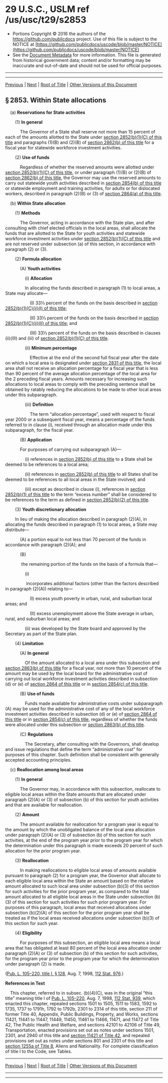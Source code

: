 ---
---

# 29 U.S.C., USLM ref /us/usc/t29/s2853

* Portions Copyright © 2016 the authors of the https://github.com/publicdocs project.
  Use of this file is subject to the NOTICE at [https://github.com/publicdocs/uscode/blob/master/NOTICE](https://github.com/publicdocs/uscode/blob/master/NOTICE)
* See the [Document Metadata](././../../../../../..//README.md) for more information.
  This file is generated from historical government data; content and/or formatting may be inaccurate and out-of-date and should not be used for official purposes.

----------
----------

[Previous](./../../../../../..//us/usc/t29/ch30/schII/ptD/m__us_usc_t29_s2852.md) | [Next](./../../../../../..//us/usc/t29/ch30/schII/ptD/m__us_usc_t29_s2854.md) | [Root of Title](./../../../../../../) | [Other Versions of this Document](https://publicdocs.github.io/go/links?ns=uslm&ref=%2Fus%2Fusc%2Ft29%2Fs2853)

## § 2853. Within State allocations

    (a) __Reservations for State activities__ 

        (1) __In general__ 

            The Governor of a State shall reserve not more than 15 percent of each of the amounts allotted to the State under [section 2852(b)(1)(C) of this title][/us/usc/t29/s2852/b/1/C] and paragraphs (1)(B) and (2)(B) of [section 2862(b) of this title][/us/usc/t29/s2862/b] for a fiscal year for statewide workforce investment activities.

        (2) __Use of funds__ 

            Regardless of whether the reserved amounts were allotted under [section 2852(b)(1)(C) of this title][/us/usc/t29/s2852/b/1/C], or under paragraph (1)(B) or (2)(B) of [section 2862(b) of this title][/us/usc/t29/s2862/b], the Governor may use the reserved amounts to carry out statewide youth activities described in [section 2854(b) of this title][/us/usc/t29/s2854/b] or statewide employment and training activities, for adults or for dislocated workers, described in paragraph (2)(B) or (3) of [section 2864(a) of this title][/us/usc/t29/s2864/a].

    (b) __Within State allocation__ 

        (1) __Methods__ 

            The Governor, acting in accordance with the State plan, and after consulting with chief elected officials in the local areas, shall allocate the funds that are allotted to the State for youth activities and statewide workforce investment activities under [section 2852(b)(1)(C) of this title][/us/usc/t29/s2852/b/1/C] and are not reserved under subsection (a) of this section, in accordance with paragraph (2) or (3).

        (2) __Formula allocation__ 

            (A) __Youth activities__ 

                (i) __Allocation__ 

                In allocating the funds described in paragraph (1) to local areas, a State may allocate—

                    (I) 33⅓ percent of the funds on the basis described in [section 2852(b)(1)(C)(ii)(I) of this title][/us/usc/t29/s2852/b/1/C/ii/I];

                    (II) 33⅓ percent of the funds on the basis described in [section 2852(b)(1)(C)(ii)(II) of this title][/us/usc/t29/s2852/b/1/C/ii/II]; and

                    (III) 33⅓ percent of the funds on the basis described in clauses (ii)(III) and (iii) of [section 2852(b)(1)(C) of this title][/us/usc/t29/s2852/b/1/C].

                (ii) __Minimum percentage__ 

                    Effective at the end of the second full fiscal year after the date on which a local area is designated under [section 2831 of this title][/us/usc/t29/s2831], the local area shall not receive an allocation percentage for a fiscal year that is less than 90 percent of the average allocation percentage of the local area for the 2 preceding fiscal years. Amounts necessary for increasing such allocations to local areas to comply with the preceding sentence shall be obtained by ratably reducing the allocations to be made to other local areas under this subparagraph.

                (iii) __Definition__ 

                    The term “allocation percentage”, used with respect to fiscal year 2000 or a subsequent fiscal year, means a percentage of the funds referred to in clause (i), received through an allocation made under this subparagraph, for the fiscal year.

            (B) __Application__ 

            For purposes of carrying out subparagraph (A)—

                (i) references in [section 2852(b) of this title][/us/usc/t29/s2852/b] to a State shall be deemed to be references to a local area;

                (ii) references in [section 2852(b) of this title][/us/usc/t29/s2852/b] to all States shall be deemed to be references to all local areas in the State involved; and

                (iii) except as described in clause (i), references in [section 2852(b)(1) of this title][/us/usc/t29/s2852/b/1] to the term “excess number” shall be considered to be references to the term as defined in [section 2852(b)(2) of this title][/us/usc/t29/s2852/b/2].

        (3) __Youth discretionary allocation__ 

        In lieu of making the allocation described in paragraph (2)(A), in allocating the funds described in paragraph (1) to local areas, a State may distribute—

            (A) a portion equal to not less than 70 percent of the funds in accordance with paragraph (2)(A); and

            (B)

             the remaining portion of the funds on the basis of a formula that—

                (i)

                 incorporates additional factors (other than the factors described in paragraph (2)(A)) relating to—

                    (I) excess youth poverty in urban, rural, and suburban local areas; and

                    (II) excess unemployment above the State average in urban, rural, and suburban local areas; and

                (ii) was developed by the State board and approved by the Secretary as part of the State plan.

        (4) __Limitation__ 

            (A) __In general__ 

                Of the amount allocated to a local area under this subsection and [section 2863(b) of this title][/us/usc/t29/s2863/b] for a fiscal year, not more than 10 percent of the amount may be used by the local board for the administrative cost of carrying out local workforce investment activities described in subsection (d) or (e) of [section 2864 of this title][/us/usc/t29/s2864] or in [section 2854(c) of this title][/us/usc/t29/s2854/c].

            (B) __Use of funds__ 

                Funds made available for administrative costs under subparagraph (A) may be used for the administrative cost of any of the local workforce investment activities described in subsection (d) or (e) of [section 2864 of this title][/us/usc/t29/s2864] or in [section 2854(c) of this title][/us/usc/t29/s2854/c], regardless of whether the funds were allocated under this subsection or [section 2863(b) of this title][/us/usc/t29/s2863/b].

            (C) __Regulations__ 

                The Secretary, after consulting with the Governors, shall develop and issue regulations that define the term “administrative cost” for purposes of this chapter. Such definition shall be consistent with generally accepted accounting principles.

    (c) __Reallocation among local areas__ 

        (1) __In general__ 

            The Governor may, in accordance with this subsection, reallocate to eligible local areas within the State amounts that are allocated under paragraph (2)(A) or (3) of subsection (b) of this section for youth activities and that are available for reallocation.

        (2) __Amount__ 

            The amount available for reallocation for a program year is equal to the amount by which the unobligated balance of the local area allocation under paragraph (2)(A) or (3) of subsection (b) of this section for such activities, at the end of the program year prior to the program year for which the determination under this paragraph is made exceeds 20 percent of such allocation for the prior program year.

        (3) __Reallocation__ 

            In making reallocations to eligible local areas of amounts available pursuant to paragraph (2) for a program year, the Governor shall allocate to each eligible local area within the State an amount based on the relative amount allocated to such local area under subsection (b)(3) of this section for such activities for the prior program year, as compared to the total amount allocated to all eligible local areas in the State under subsection (b)(3) of this section for such activities for such prior program year. For purposes of this paragraph, local areas that received allocations under subsection (b)(2)(A) of this section for the prior program year shall be treated as if the local areas received allocations under subsection (b)(3) of this section for such year.

        (4) __Eligibility__ 

            For purposes of this subsection, an eligible local area means a local area that has obligated at least 80 percent of the local area allocation under paragraph (2)(A) or (3) of subsection (b) of this section for such activities, for the program year prior to the program year for which the determination under paragraph (2) is made.

([Pub. L. 105–220, title I, § 128][/us/pl/105/220/s128], Aug. 7, 1998, [112 Stat. 976][/us/stat/112/976].)

 __References in Text__ 

    This chapter, referred to in subsec. (b)(4)(C), was in the original “this title” meaning title I of [Pub. L. 105–220][/us/pl/105/220], Aug. 7, 1998, [112 Stat. 939][/us/stat/112/939], which enacted this chapter, repealed sections 1501 to 1505, 1511 to 1583, 1592 to 1735, 1737 to 1791h, 1792 to 1792b, 2301 to 2314 of this title, section 211 of former Title 40, Appendix, Public Buildings, Property, and Works, sections 11421, 11441 to 11447, 11449, 11450, 11461 to 11466, 11471, and 11472 of Title 42, The Public Health and Welfare, and sections 42101 to 42106 of Title 49, Transportation, enacted provisions set out as notes under sections 1501, 2301, and 2940 of this title and [section 11421 of Title 42][/us/usc/t42/s11421], and repealed provisions set out as notes under sections 801 and 2301 of this title and [section 1255a of Title 8][/us/usc/t8/s1255a], Aliens and Nationality. For complete classification of title I to the Code, see Tables.

----------

[Previous](./../../../../../..//us/usc/t29/ch30/schII/ptD/m__us_usc_t29_s2852.md) | [Next](./../../../../../..//us/usc/t29/ch30/schII/ptD/m__us_usc_t29_s2854.md) | [Root of Title](./../../../../../../) | [Other Versions of this Document](https://publicdocs.github.io/go/links?ns=uslm&ref=%2Fus%2Fusc%2Ft29%2Fs2853)

----------
----------

[/us/usc/t29/s2852/b/1/C]: https://publicdocs.github.io/go/links?ns=uslm&ref=%2Fus%2Fusc%2Ft29%2Fs2852%2Fb%2F1%2FC
[/us/usc/t29/s2862/b]: https://publicdocs.github.io/go/links?ns=uslm&ref=%2Fus%2Fusc%2Ft29%2Fs2862%2Fb
[/us/usc/t29/s2852/b/1/C]: https://publicdocs.github.io/go/links?ns=uslm&ref=%2Fus%2Fusc%2Ft29%2Fs2852%2Fb%2F1%2FC
[/us/usc/t29/s2862/b]: https://publicdocs.github.io/go/links?ns=uslm&ref=%2Fus%2Fusc%2Ft29%2Fs2862%2Fb
[/us/usc/t29/s2854/b]: https://publicdocs.github.io/go/links?ns=uslm&ref=%2Fus%2Fusc%2Ft29%2Fs2854%2Fb
[/us/usc/t29/s2864/a]: https://publicdocs.github.io/go/links?ns=uslm&ref=%2Fus%2Fusc%2Ft29%2Fs2864%2Fa
[/us/usc/t29/s2852/b/1/C]: https://publicdocs.github.io/go/links?ns=uslm&ref=%2Fus%2Fusc%2Ft29%2Fs2852%2Fb%2F1%2FC
[/us/usc/t29/s2852/b/1/C/ii/I]: https://publicdocs.github.io/go/links?ns=uslm&ref=%2Fus%2Fusc%2Ft29%2Fs2852%2Fb%2F1%2FC%2Fii%2FI
[/us/usc/t29/s2852/b/1/C/ii/II]: https://publicdocs.github.io/go/links?ns=uslm&ref=%2Fus%2Fusc%2Ft29%2Fs2852%2Fb%2F1%2FC%2Fii%2FII
[/us/usc/t29/s2852/b/1/C]: https://publicdocs.github.io/go/links?ns=uslm&ref=%2Fus%2Fusc%2Ft29%2Fs2852%2Fb%2F1%2FC
[/us/usc/t29/s2831]: https://publicdocs.github.io/go/links?ns=uslm&ref=%2Fus%2Fusc%2Ft29%2Fs2831
[/us/usc/t29/s2852/b]: https://publicdocs.github.io/go/links?ns=uslm&ref=%2Fus%2Fusc%2Ft29%2Fs2852%2Fb
[/us/usc/t29/s2852/b]: https://publicdocs.github.io/go/links?ns=uslm&ref=%2Fus%2Fusc%2Ft29%2Fs2852%2Fb
[/us/usc/t29/s2852/b/1]: https://publicdocs.github.io/go/links?ns=uslm&ref=%2Fus%2Fusc%2Ft29%2Fs2852%2Fb%2F1
[/us/usc/t29/s2852/b/2]: https://publicdocs.github.io/go/links?ns=uslm&ref=%2Fus%2Fusc%2Ft29%2Fs2852%2Fb%2F2
[/us/usc/t29/s2863/b]: https://publicdocs.github.io/go/links?ns=uslm&ref=%2Fus%2Fusc%2Ft29%2Fs2863%2Fb
[/us/usc/t29/s2864]: https://publicdocs.github.io/go/links?ns=uslm&ref=%2Fus%2Fusc%2Ft29%2Fs2864
[/us/usc/t29/s2854/c]: https://publicdocs.github.io/go/links?ns=uslm&ref=%2Fus%2Fusc%2Ft29%2Fs2854%2Fc
[/us/usc/t29/s2864]: https://publicdocs.github.io/go/links?ns=uslm&ref=%2Fus%2Fusc%2Ft29%2Fs2864
[/us/usc/t29/s2854/c]: https://publicdocs.github.io/go/links?ns=uslm&ref=%2Fus%2Fusc%2Ft29%2Fs2854%2Fc
[/us/usc/t29/s2863/b]: https://publicdocs.github.io/go/links?ns=uslm&ref=%2Fus%2Fusc%2Ft29%2Fs2863%2Fb
[/us/pl/105/220/s128]: https://publicdocs.github.io/go/links?ns=uslm&ref=%2Fus%2Fpl%2F105%2F220%2Fs128
[/us/stat/112/976]: https://publicdocs.github.io/go/links?ns=uslm&ref=%2Fus%2Fstat%2F112%2F976
[/us/pl/105/220]: https://publicdocs.github.io/go/links?ns=uslm&ref=%2Fus%2Fpl%2F105%2F220
[/us/stat/112/939]: https://publicdocs.github.io/go/links?ns=uslm&ref=%2Fus%2Fstat%2F112%2F939
[/us/usc/t42/s11421]: https://publicdocs.github.io/go/links?ns=uslm&ref=%2Fus%2Fusc%2Ft42%2Fs11421
[/us/usc/t8/s1255a]: https://publicdocs.github.io/go/links?ns=uslm&ref=%2Fus%2Fusc%2Ft8%2Fs1255a


